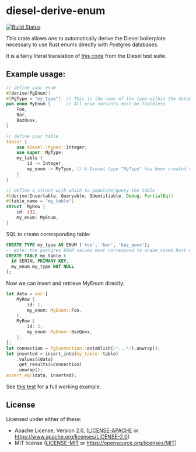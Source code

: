 # diesel-derive-enum
[![Build Status](https://travis-ci.org/adwhit/diesel-derive-enum.svg?branch=master)](https://travis-ci.org/adwhit/diesel-derive-enum)

This crate allows one to automatically derive the Diesel boilerplate necessary
to use Rust enums directly with Postgres databases.

It is a fairly literal translation of [this code](https://github.com/diesel-rs/diesel/blob/8f8dd92135a788c7d0f2c5202dcb4d05339a0cc1/diesel_tests/tests/custom_types.rs) from the Diesel test suite.

## Example usage: 

```rust
// define your enum
#[derive(PgEnum)]
#[PgType = "my_type"]  // This is the name of the type within the database
pub enum MyEnum {      // All enum variants must be fieldless
    Foo,
    Bar,
    BazQuxx,
}

// define your table
table! {
    use diesel::types::Integer;
    use super::MyType;
    my_table {
        id -> Integer,
        my_enum -> MyType, // A Diesel type "MyType" has been created corresponding to my_type
    }
}

// define a struct with which to populate/query the table
#[derive(Insertable, Queryable, Identifiable, Debug, PartialEq)]
#[table_name = "my_table"]
struct  MyRow {
    id: i32,
    my_enum: MyEnum,
}
```

SQL to create corresponding table:

```sql
CREATE TYPE my_type AS ENUM ('foo', 'bar', 'baz_quxx');
-- Note: the postgres ENUM values must correspond to snake_cased Rust enum variant names
CREATE TABLE my_table (
  id SERIAL PRIMARY KEY,
  my_enum my_type NOT NULL
);
```

Now we can insert and retrieve MyEnum directly:

```rust
let data = vec![
    MyRow {
        id: 1,
        my_enum: MyEnum::Foo,
    },
    MyRow {
        id: 2,
        my_enum: MyEnum::BazQuxx,
    },
];
let connection = PgConnection::establish(/*...*/).unwrap();
let inserted = insert_into(my_table::table)
    .values(&data)
    .get_results(&connection)
    .unwrap();
assert_eq!(data, inserted);
```

See [this test](tests/lib.rs) for a full working example.

## License

Licensed under either of these:

 * Apache License, Version 2.0, ([LICENSE-APACHE](LICENSE-APACHE) or
   https://www.apache.org/licenses/LICENSE-2.0)
 * MIT license ([LICENSE-MIT](LICENSE-MIT) or
   https://opensource.org/licenses/MIT)
